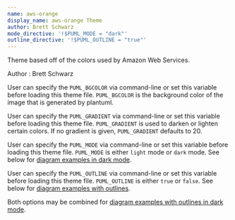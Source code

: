 ```yaml
---
name: aws-orange
display_name: aws-orange Theme
author: Brett Schwarz
mode_directive: '!$PUML_MODE = "dark"'
outline_directive: '!$PUML_OUTLINE = "true"'
---
```

Theme based off of the colors used by Amazon Web Services.

Author
: Brett Schwarz

User can specify the `PUML_BGCOLOR` via command-line or set this variable before loading this theme file.
`PUML_BGCOLOR` is the background color of the image that is generated by plantuml.

User can specify the `PUML_GRADIENT` via command-line or set this variable before loading this theme file.
`PUML_GRADIENT` is used to darken or lighten certain colors.
If no gradient is given, `PUML_GRADIENT` defaults to 20.

User can specify the `PUML_MODE` via command-line or set this variable before loading this theme file.
`PUML_MODE` is either `light` mode or `dark` mode.
See below for [diagram examples in dark mode](#diagrams-dark).

User can specify the `PUML_OUTLINE` via command-line or set this variable before loading this theme file.
`PUML_OUTLINE` is either `true` or `false`.
See below for [diagram examples with outlines](#diagrams-outline).

Both options may be combined for [diagram examples with outlines in dark mode](#diagrams-outline-dark).
